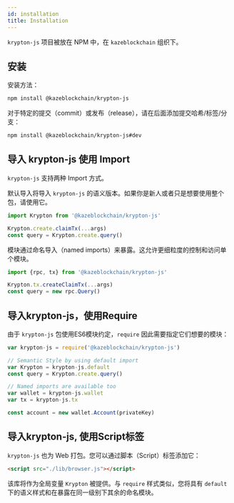 ```yaml
---
id: installation
title: Installation
---
```


`krypton-js` 项目被放在 NPM 中，在 `kazeblockchain` 组织下。

## 安装

安装方法：

```sh
npm install @kazeblockchain/krypton-js
```

对于特定的提交（commit）或发布（release），请在后面添加提交哈希/标签/分支：

```sh
npm install @kazeblockchain/krypton-js#dev
```

## 导入 krypton-js 使用 Import

`krypton-js` 支持两种 Import 方式。

默认导入将导入 `krypton-js` 的语义版本。如果你是新人或者只是想要使用整个包，请使用它。

```js
import Krypton from '@kazeblockchain/krypton-js'

Krypton.create.claimTx(...args)
const query = Krypton.create.query()
```

模块通过命名导入（named imports）来暴露。这允许更细粒度的控制和访问单个模块。

```js
import {rpc, tx} from '@kazeblockchain/krypton-js'

Krypton.tx.createClaimTx(...args)
const query = new rpc.Query()
```

## 导入krypton-js，使用Require

由于 `krypton-js` 包使用ES6模块约定，`require` 因此需要指定它们想要的模块：

```js
var krypton-js = require('@kazeblockchain/krypton-js')

// Semantic Style by using default import
var Krypton = krypton-js.default
const query = Krypton.create.query()

// Named imports are available too
var wallet = krypton-js.wallet
var tx = krypton-js.tx

const account = new wallet.Account(privateKey)
```

## 导入krypton-js, 使用Script标签

`krypton-js` 也为 Web 打包。您可以通过脚本（Script）标签添加它：

```html
<script src="./lib/browser.js"></script>
```

该库将作为全局变量 `Krypton` 被提供。与 `require` 样式类似，您将具有 `default` 下的语义样式和在暴露在同一级别下其余的命名模块。
